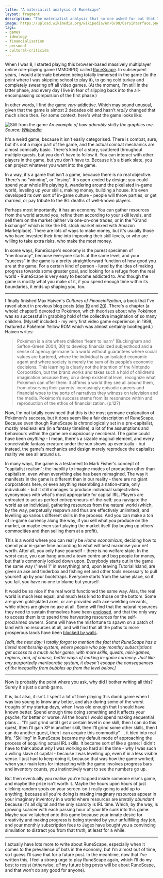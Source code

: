 ```yaml
---
title: "A materialist analysis of RuneScape"
layout: fragment
description: "The materialist analysis that no one asked for but that I've been wanting to write for ages. Don't ask why. I won't be hurt if you don't read this."
image: https://upload.wikimedia.org/wikipedia/en/0/08/Osrsinterface.png
tags:
- games
- ideology
- financialisation
- personal
- cultural-criticism
---
```


When I was 8, I started playing this browser-based massively multiplayer online role-playing game (MMORPG) called [RuneScape](https://en.wikipedia.org/wiki/Old_School_RuneScape). In subsequent years, I would alternate between being totally immersed in the game (to the point where I was skipping school to play it), to going cold turkey and completely swearing off all video games. (At the moment, I'm still in the latter phase, and every day I live in fear of slipping back into the all-encompassing compulsion of the first phase.)

In other words, I find the game _very_ addictive. Which may sound unusual, given that the game is almost 2 decades old and hasn't _really_ changed that much since then. For some context, here's what the game looks like:

![Still from the game](https://upload.wikimedia.org/wikipedia/en/0/08/Osrsinterface.png)
_An example of how adorably shitty the graphics are. Source: [Wikipedia](https://en.wikipedia.org/wiki/Old_School_RuneScape#/media/File:Osrsinterface.png)._

It's a weird game, because it isn't easily categorised. There is combat, sure, but it's not a major part of the game, and the actual combat mechanics are almost comically basic. There's kind of a story, scattered throughout multiple quests, but you don't have to follow it. You can interact with other players in the game, but you don't have to. Because it's a blank slate, you can project whatever you want into the game.

In a way, it's a game that isn't a game, because there is no real objective. There's no "winning", or "losing". It's open-ended by design; you could spend your whole life playing it, wandering around the pixellated in-game world, leveling up your skills, making money, building a house. It's even developed its own sort of in-game culture - people will throw parties, or get married, or pay tribute to the IRL deaths of well-known players.

Perhaps most importantly, it has an economy. You can gather resources from the world around you, refine them according to your skill levels, and sell them on the market (either via one-on-one trades, or in the "Grand Exchange" which is like the IRL stock market mixed with Amazon Marketplace). There are lots of ways to make money, but it's usually those who have invested their time into improving their skill levels, or who are willing to take extra risks, who make the most money.

In some ways, RuneScape's economy is the purest specimen of "meritocracy", because everyone starts at the same level, and your "success" in the game is a pretty straightforward function of how good you are at the game. For a certain kind of person - lured by the idea of making progress towards some greater goal, and looking for a refuge from the real world - RuneScape is very easy to become addicted to. And though the game is mostly what you make of it, if you spend enough time within its boundaries, it ends up shaping you, too.

***

I finally finished Max Haiven's _Cultures of Financialization_, a book that I've raved about in previous blog posts (day [19](/posts/fragments-19) and [20](/posts/fragments-20)). There's a chapter (a whole! chapter!) devoted to Pokémon, which theorises about why Pokémon was so successful in grabbing hold of the collective imagination of so many children. (Myself included - my very first video game experience, in 1998, featured a Pokémon Yellow ROM which was almost certainly bootlegged.) Haiven writes:

> Pokémon is a site where children “learn to learn” (Buckingham and Sefton-Green 2004, 30) to develop financialized subjecthood and a sense of agency germane to a world without guarantees where social values are bartered, where the individual is an isolated economic agent and where society is merely the sum of its people’s economic decisions. This learning is clearly not the intention of the Nintendo Corporation, but the brand works and takes such a hold of children’s imagination because they, on a deep existential level, recognize what Pokémon can offer them: it affirms a world they see all around them, from observing their parents’ increasingly episodic careers and financial woes to the sorts of narratives they witness on television and the media. Pokémon’s success stems from its resonance within and reproduction of the ethos of financialization. (p.127)

Now, I'm not totally convinced that this is the most germane explanation of Pokémon's success, but it does seem like a fair description of RuneScape. Because even though RuneScape is chronologically set in a pre-capitalist, mostly medieval era (in a fantasy timeline), a lot of the assumptions and behaviours within the game are suspiciously neoliberal. The game could have been _anything_ - I mean, there's a sizable magical element, and every conceivable fantasy creature under the sun shows up eventually - but instead, the game's mechanics and design merely reproduce the capitalist reality we see all around us.

In many ways, the game is a testament to Mark Fisher's concept of "capitalist realism": the inability to imagine modes of production other than capitalism, even when everything else has been reimagined. The way it manifests in the game is different than in our reality - there are no giant corporations here, or even anything resembling a nation-state, only individuals - but it still manages to produce individual subjectivities synonymous with what's most appropriate for capital IRL. Players are entreated to act as perfect entrepreneurs-of-the-self; you navigate the world as an individual, gathering resources from the natural world (which, by the way, perpetually respawn and thus are effectively unlimited), and levelling up various different skills in the process. And you can make a ton of in-game currency along the way, if you sell what you produce on the market, or maybe even start playing the market itself (by buying up others' commodities and then selling them at a profit).

This is a world where you can really be _Homo economicus_, deciding how to spend your in-game time according to what will best maximise your net worth. After all, you only have yourself - there is no welfare state. In the worst case, you can hang around a town centre and beg people for money, but that's commonly looked down upon. Everybody starts out in the game the same way ("level 1" in everything) and, upon leaving Tutorial Island, are given an axe and tinderbox and fishing net and other tools necessary to pull yourself up by your bootstraps. Everyone starts from the same place, so if you fail, you have no one to blame but yourself.

It would be so nice if the real world functioned the same way. Alas, the real world is much less equal, and much less kind to those on the bottom. Some are given gold-plated axes, or are provided with axe-wielding servants, while others are given no axe at all. Some will find that the natural resources they need to sustain themselves have been [enclosed](https://monthlyreview.org/1998/07/01/the-agrarian-origins-of-capitalism/), and that the only way to access them is to spend time harvesting resources for the self-proclaimed owners. Some will have the misfortune to spawn on a patch of land with no resources at all, and will find that all the paths to more prosperous lands have been [blocked by walls](/posts/fragments-4).

_\[edit, the next day: I totally forgot to mention the fact that RuneScape has a tiered membership system, where people who pay monthly subscriptions get access to a much richer game, with more skills, quests, mini-games, regions, and, of course, better ways of making in-game currency. Just like any purportedly meritocratic system, it doesn't escape the consequences of the inequality from bubbles up from the level below.\]_

***

Now is probably the point where you ask, why did I bother writing all this? Surely it's just a dumb game.

It is, but also, it isn't. I spent a lot of time playing this dumb game when I was too young to know any better, and also during some of the worst troughs of my startup days, when I was old enough that I should have known better. Spend enough time doing something and it affects your psyche, for better or worse. All the hours I would spend making sequential plans ... "I'll just grind until I get a certain level in one skill, then I can do this quest, then I'll gain XP in another skill, then I'll grind some other skills, then I can do another quest, then I can acquire this commodity" ... it bled into real life. "Skilling" in RuneScape became my default mode of approaching the process of acquiring actual IRL skills. It became sort of like a game: I didn't have to think about _why_ I was working so hard all the time - why I was such a willing slave of capital - because I was levelling up, even if in a less visible sense. I just had to keep doing it, because that was how the game worked; when your main lens for interacting with the game involves progress bars and inventory counts, you instinctively want to see the numbers go up.

But then eventually you realise you're trapped inside someone else's game, and maybe the prize isn't worth it. Maybe the hours upon hours of just clicking random spots on your screen isn't really going to add up to anything, because all you're doing is making imaginary resources appear in your imaginary inventory in a world where resources are _literally abundant_ because it's all digital and the only scarcity is IRL time. Which, by the way, is growing scarcer with each passing hour of your life sunk into this game. Maybe you've latched onto this game because your innate desire for creativity and making progress is being stymied by your unfulfilling day job, and your monthly subscription fees to Jagex have bought you a convincing simulation to distract you from that truth, at least for a while.

***

I actually have lots more to write about RuneScape, especially when it comes to the prevalence of bots in the economy, but I'm almost out of time, so I guess I'll save that for a future post. In the meantime, now that I've written this, I feel a strong urge to play RuneScape again, which I'll do my best to resist (otherwise, _all_ my future blog posts will be about RuneScape, and that won't do any good for anyone).
